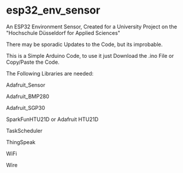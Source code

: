 # esp32_env_sensor
An ESP32 Environment Sensor, Created for a University Project on the "Hochschule Düsseldorf for Applied Sciences"

There may be sporadic Updates to the Code, but its improbable.

This is a Simple Arduino Code, to use it just Download the .ino File or Copy/Paste the Code.


The Following Libraries are needed:


Adafruit_Sensor

Adafruit_BMP280

Adafruit_SGP30

SparkFunHTU21D or Adafruit HTU21D

TaskScheduler

ThingSpeak

WiFi

Wire

